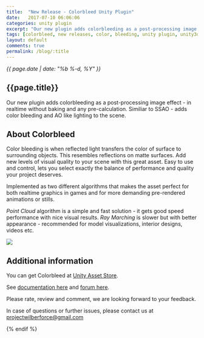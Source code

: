 ```yaml
---
title:  "New Release - Colorbleed Unity Plugin"
date:   2017-07-10 06:06:06
categories: unity plugin
excerpt: "Our new plugin adds colorbleeding as a post-processing image effect - in realtime without baking and any pre-calculation"
tags: [colorbleed, new releases, color, bleeding, unity plugin, unity3d]
layout: default
comments: true
permalink: /blog/:title
---
```


<time datetime="{{ page.date | date_to_xmlschema }}">
  <em>{{ page.date | date: "%b %-d, %Y" }}</em>
</time>

## {{page.title}}

Our new plugin adds colorbleeding as a post-processing image effect - in realtime without baking and any pre-calculation. Similiar to SSAO - adds color bleeding and AO like lighting to the scene.

## About Colorbleed

Color bleeding is when reflected light transfers the color of surface to surrounding objects. This resembles reflections on matte surfaces. Add new levels of visual quality to your scene with this great asset. Easy to use and control, lets you select exactly the balance of performance and quality your project deserves.

Implemented as two different algorithms that makes the asset perfect for both realtime graphics in games and for more demanding pre-rendered animations or stills.

*Point Cloud* algorithm is a simple and fast solution - it gets good speed performance with nice visual results. *Ray Marching* is slower but with better appearance - recommended for model visualizations, interior designs, videos etc.

![]({{site.baseurl}}/images/colorbleed.png)

## Additional information

You can get Colorbleed at [Unity Asset Store](https://www.assetstore.unity3d.com/en/#!/content/85066).

See [documentation here](https://projectwilberforce.github.io/colorbleed/) and [forum here](https://forum.unity3d.com/threads/colorbleed-image-effect.473033/).

Please rate, review and comment, we are looking forward to your feedback.

In case of questions or further issues, please contact us at <projectwilberforce@gmail.com>

{% endif %}
